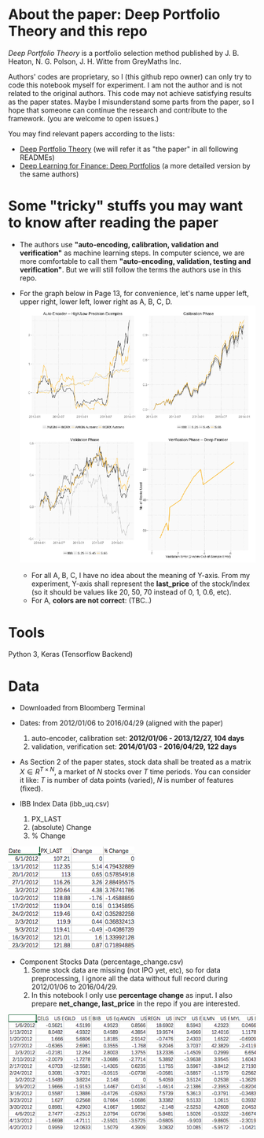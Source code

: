 # About the paper: Deep Portfolio Theory and this repo

*Deep Portfolio Theory* is a portfolio selection method published by J. B. Heaton, N. G. Polson, J. H. Witte from GreyMaths Inc. 

Authors' codes are proprietary, so I (this github repo owner) can only try to code this notebook myself for experiment. I am not the author and is not related to the original authors. This code may not achieve satisfying results as the paper states. Maybe I misunderstand some parts from the paper, so I hope that someone can continue the research and contribute to the framework. (you are welcome to open issues.)

You may find relevant papers according to the lists:

- [Deep Portfolio Theory](https://arxiv.org/abs/1605.07230) (we will refer it as "the paper" in all following READMEs)
- [Deep Learning for Finance: Deep Portfolios](https://papers.ssrn.com/sol3/papers.cfm?abstract_id=2838013) (a more detailed version by the same authors)


# Some "tricky" stuffs you may want to know after reading the paper
- The authors use **"auto-encoding, calibration, validation and verification"** as machine learning steps. In computer science, we are more comfortable to call them **"auto-encoding, validation, testing and verification"**. But we will still follow the terms the authors use in this repo.

- For the graph below in Page 13, for convenience, let's name upper left, upper right, lower left, lower right as A, B, C, D.
![p13](image/p13.png)

	- For all A, B, C, I have no idea about the meaning of Y-axis. From my experiment, Y-axis shall represent the **last_price** of the stock/Index (so it should be values like 20, 50, 70 instead of 0, 1, 0.6, etc).
	- For A, **colors are not correct**: (TBC..)

# Tools

Python 3, Keras (Tensorflow Backend)


# Data

- Downloaded from Bloomberg Terminal

- Dates: from 2012/01/06 to 2016/04/29 (aligned with the paper)
	1. auto-encoder, calibration set: **2012/01/06 - 2013/12/27, 104 days** 
	2. validation, verification set: **2014/01/03 - 2016/04/29, 122 days** 

- As Section 2 of the paper states, stock data shall be treated as a matrix $X \in R^{T \times N}$, a market of $N$ stocks over $T$ time periods. You can consider it like: $T$ is number of data points (varied), $N$ is number of features (fixed).

- IBB Index Data (ibb_uq.csv)
    1. PX_LAST
    2. (absolute) Change
    3. % Change

![IBB Data](image/ibb_snapshot.png)

- Component Stocks Data (percentage_change.csv)
    1. Some stock data are missing (not IPO yet, etc), so for data preprocessing, I ignore all the data without full record during 2012/01/06 to 2016/04/29.
    2. In this notebook I only use **percentage change** as input. I also prepare **net_change, last_price** in the repo if you are interested.


![Stock Percentage Change Data](image/stock_snapshot.png)


